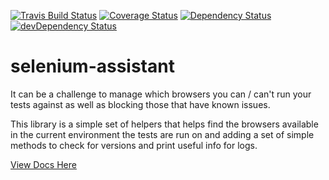 [![Travis Build Status](https://travis-ci.org/GoogleChromeLabs/selenium-assistant.svg?branch=master)](https://travis-ci.org/GoogleChromeLabs/selenium-assistant) [![Coverage Status](https://coveralls.io/repos/github/GoogleChromeLabs/selenium-assistant/badge.svg?branch=master)](https://coveralls.io/github/GoogleChromeLabs/selenium-assistant?branch=master) [![Dependency Status](https://david-dm.org/googlechromelabs/selenium-assistant.svg)](https://david-dm.org/googlechromelabs/selenium-assistant) [![devDependency Status](https://david-dm.org/googlechromelabs/selenium-assistant/dev-status.svg)](https://david-dm.org/googlechromelabs/selenium-assistant?type=dev)

# selenium-assistant

It can be a challenge to manage which browsers you can / can't run your tests against
as well as blocking those that have known issues.

This library is a simple set of helpers that helps find the browsers available
in the current environment the tests are run on and adding a set of simple
methods to check for versions and print useful info for logs.

<p>
  <a href="https://googlechromelabs.github.io/selenium-assistant/">View Docs Here</a>
</p>
